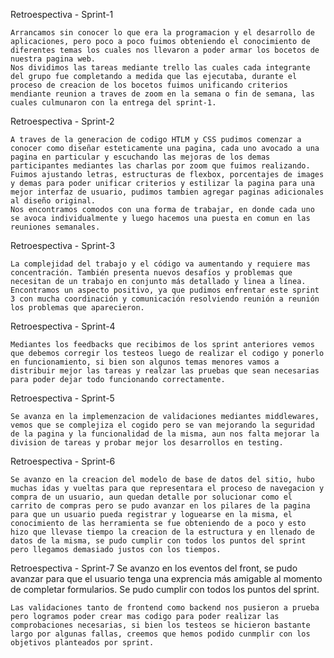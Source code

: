 Retroespectiva - Sprint-1

    Arrancamos sin conocer lo que era la programacion y el desarrollo de aplicaciones, pero poco a poco fuimos obteniendo el conocimiento de diferentes temas los cuales nos llevaron a poder armar los bocetos de nuestra pagina web.
    Nos dividimos las tareas mediante trello las cuales cada integrante del grupo fue completando a medida que las ejecutaba, durante el proceso de creacion de los bocetos fuimos unificando criterios mendiante reunion a traves de zoom en la semana o fin de semana, las cuales culmunaron con la entrega del sprint-1.

Retroespectiva - Sprint-2

    A traves de la generacion de codigo HTLM y CSS pudimos comenzar a conocer como diseñar esteticamente una pagina, cada uno avocado a una pagina en particular y escuchando las mejoras de los demas participantes mediantes las charlas por zoom que fuimos realizando. Fuimos ajustando letras, estructuras de flexbox, porcentajes de images y demas para poder unificar criterios y estilizar la pagina para una mejor interfaz de usuario, pudimos tambien agregar paginas adicionales al diseño original.
    Nos encontramos comodos con una forma de trabajar, en donde cada uno se avoca individualmente y luego hacemos una puesta en comun en las reuniones semanales.

Retroespectiva - Sprint-3

    La complejidad del trabajo y el código va aumentando y requiere mas concentración. También presenta nuevos desafíos y problemas que necesitan de un trabajo en conjunto más detallado y linea a línea. Encontramos un aspecto positivo, ya que pudimos enfrentar este sprint 3 con mucha coordinación y comunicación resolviendo reunión a reunión los problemas que aparecieron.

Retroespectiva - Sprint-4

    Mediantes los feedbacks que recibimos de los sprint anteriores vemos que debemos corregir los testeos luego de realizar el codigo y ponerlo en funcionamiento, si bien son algunos temas menores vamos a distribuir mejor las tareas y realzar las pruebas que sean necesarias para poder dejar todo funcionando correctamente.

Retroespectiva - Sprint-5

    Se avanza en la implemenzacion de validaciones mediantes middlewares, vemos que se complejiza el cogido pero se van mejorando la seguridad de la pagina y la funcionalidad de la misma, aun nos falta mejorar la division de tareas y probar mejor los desarrollos en testing.

Retroespectiva - Sprint-6

    Se avanzo en la creacion del modelo de base de datos del sitio, hubo muchas idas y vueltas para que representara el proceso de navegacion y compra de un usuario, aun quedan detalle por solucionar como el carrito de compras pero se pudo avanzar en los pilares de la pagina para que un usuario pueda registrar y loguearse en la misma, el conocimiento de las herramienta se fue obteniendo de a poco y esto hizo que llevase tiempo la creacion de la estructura y en llenado de datos de la misma, se pudo cumplir con todos los puntos del sprint pero llegamos demasiado justos con los tiempos.

Retroespectiva - Sprint-7
    Se avanzo en los eventos del front, se pudo avanzar para que el usuario tenga una exprencia más amigable al momento de completar formularios. Se pudo cumplir con todos los puntos del sprint.

    Las validaciones tanto de frontend como backend nos pusieron a prueba pero logramos poder crear mas codigo para poder realizar las comprobaciones necesarias, si bien los testeos se hicieron bastante largo por algunas fallas, creemos que hemos podido cunmplir con los objetivos planteados por sprint.


